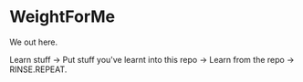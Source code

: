 # WeightForMe

We out here.

Learn stuff -> Put stuff you've learnt into this repo -> Learn from the repo -> RINSE.REPEAT.
